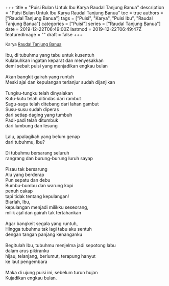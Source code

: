 +++
title = "Puisi Bulan Untuk Ibu Karya Raudal Tanjung Banua"
description = "Puisi Bulan Untuk Ibu Karya Raudal Tanjung Banua"
toc = true
authors = ["Raudal Tanjung Banua"]
tags = ["Puisi", "Karya", "Puisi Ibu", "Raudal Tanjung Banua"]
categories = ["Puisi"]
series = ["Raudal Tanjung Banua"]
date = 2019-12-22T06:49:00Z
lastmod = 2019-12-22T06:49:47Z
featuredImage = ""
draft = false
+++

<div style="text-align: justify;">
<div style="font-size: small;">Karya <a href="/authors/raudal-tanjung-banua/" target="_blank">Raudal Tanjung Banua</a></div><br />
Ibu, di tubuhmu yang tabu untuk kusentuh<br />Kulabuhkan ingatan keparat dan menyesakkan<br />demi sebait puisi yang menjadikan engkau bulan<br /><br />Akan bangkit gairah yang runtuh<br />Meski ajal dan kepulangan terlanjur sudah dijanjikan<br /><br />Tungku-tungku telah dinyalakan<br />Kutu-kutu telah ditindas dari rambut<br />Sagu-sagu telah ditebang dari lahan gambut<br />Susu-susu sudah diperas<br />dari setiap daging yang tumbuh<br />Padi-padi telah ditumbuk<br />dari lumbung dan lesung<br /><br />Lalu, apalagikah yang belum genap<br />dari tubuhmu, Ibu?<br /><br />Di tubuhmu bersarang seluruh<br />rangrang dan burung-burung luruh sayap<br /><br />Pisau tak bersarung<br />Alu yang berderap<br />Pun sepatu dan debu<br />Bumbu-bumbu dan warung kopi<br />penuh cakap<br />tapi tidak tentang kepulangan!<br />Biarlah, Ibu,<br />kepulangan menjadi milikku seseorang,<br />milik ajal dan gairah tak tertahankan<br /><br />Agar bangkeit segala yang runtuh,<br />Hingga tubuhmu tak lagi tabu aku sentuh<br />dengan tangan panjang kenanganku<br /><br />Begitulah Ibu, tubuhmu menjelma jadi sepotong labu<br />dalam arus pikiranku<br />hijau, telanjang, berlumut, terapung hanyut<br />ke laut pengembara<br /><br />Maka di ujung puisi ini, sebelum turun hujan<br />Kujadikan engkau bulan.</div>
